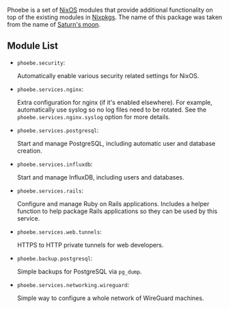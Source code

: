 Phoebe is a set of [NixOS][] modules that provide additional
functionality on top of the existing modules in [Nixpkgs][].  The name
of this package was taken from the name of [Saturn's moon][phoebe].

Module List
-----------

  * `phoebe.security`:

     Automatically enable various security related settings for NixOS.

  * `phoebe.services.nginx`:

     Extra configuration for nginx (if it's enabled elsewhere).  For
     example, automatically use syslog so no log files need to be
     rotated.  See the `phoebe.services.nginx.syslog` option for more
     details.

  * `phoebe.services.postgresql`:

    Start and manage PostgreSQL, including automatic user and database
    creation.

  * `phoebe.services.influxdb`:

     Start and manage InfluxDB, including users and databases.

  * `phoebe.services.rails`:

    Configure and manage Ruby on Rails applications.  Includes a
    helper function to help package Rails applications so they can be
    used by this service.

  * `phoebe.services.web.tunnels`:

     HTTPS to HTTP private tunnels for web developers.

  * `phoebe.backup.postgresql`:

     Simple backups for PostgreSQL via `pg_dump`.

  * `phoebe.services.networking.wireguard`:

     Simple way to configure a whole network of WireGuard machines.


[nixos]: https://nixos.org/
[nixpkgs]: https://nixos.org/nixpkgs/
[phoebe]: https://en.wikipedia.org/wiki/Phoebe_(moon)
